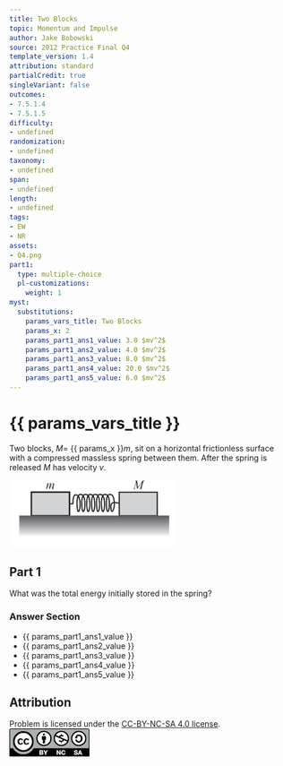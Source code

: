 ```yaml
---
title: Two Blocks
topic: Momentum and Impulse
author: Jake Bobowski
source: 2012 Practice Final Q4
template_version: 1.4
attribution: standard
partialCredit: true
singleVariant: false
outcomes:
- 7.5.1.4
- 7.5.1.5
difficulty:
- undefined
randomization:
- undefined
taxonomy:
- undefined
span:
- undefined
length:
- undefined
tags:
- EW
- NR
assets:
- Q4.png
part1:
  type: multiple-choice
  pl-customizations:
    weight: 1
myst:
  substitutions:
    params_vars_title: Two Blocks
    params_x: 2
    params_part1_ans1_value: 3.0 $mv^2$
    params_part1_ans2_value: 4.0 $mv^2$
    params_part1_ans3_value: 8.0 $mv^2$
    params_part1_ans4_value: 20.0 $mv^2$
    params_part1_ans5_value: 6.0 $mv^2$
---
```

# {{ params_vars_title }}
Two blocks, $M =$ {{ params_x }}$m$, sit on a horizontal frictionless surface with a compressed massless spring between them.
After the spring is released $M$ has velocity $v$.

<img src="Q4.png" alt="A spring connects a block of mass m to its left to a block of mass M to its right" width= 300>

## Part 1

What was the total energy initially stored in the spring?

### Answer Section

- {{ params_part1_ans1_value }}
- {{ params_part1_ans2_value }}
- {{ params_part1_ans3_value }}
- {{ params_part1_ans4_value }}
- {{ params_part1_ans5_value }}

## Attribution

Problem is licensed under the [CC-BY-NC-SA 4.0 license](https://creativecommons.org/licenses/by-nc-sa/4.0/).<br> ![The Creative Commons 4.0 license requiring attribution-BY, non-commercial-NC, and share-alike-SA license.](https://raw.githubusercontent.com/firasm/bits/master/by-nc-sa.png)